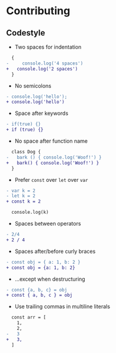 # Contributing

## Codestyle

* Two spaces for indentation

```diff
  { 
-     console.log('4 spaces')
+   console.log('2 spaces')
  }
```

* No semicolons

```diff
- console.log('hello');
+ console.log('hello')
```

* Space after keywords

```diff
- if(true) {}
+ if (true) {}
```

* No space after function name

```diff
  class Dog {
-   bark () { console.log('Woof!') }
+   bark() { console.log('Woof!') }
  }
```

* Prefer `const` over `let` over `var`

```diff
- var k = 2
- let k = 2
+ const k = 2

  console.log(k)
```

* Spaces between operators

```diff
- 2/4
+ 2 / 4
```

* Spaces after/before curly braces

```diff
- const obj = { a: 1, b: 2 }
+ const obj = {a: 1, b: 2}
```

* ...except when destructuring

```diff
- const {a, b, c} = obj
+ const { a, b, c } = obj
```

* Use trailing commas in multiline literals

```diff
  const arr = [
    1,
    2,
-   3
+   3,
  ]
```
